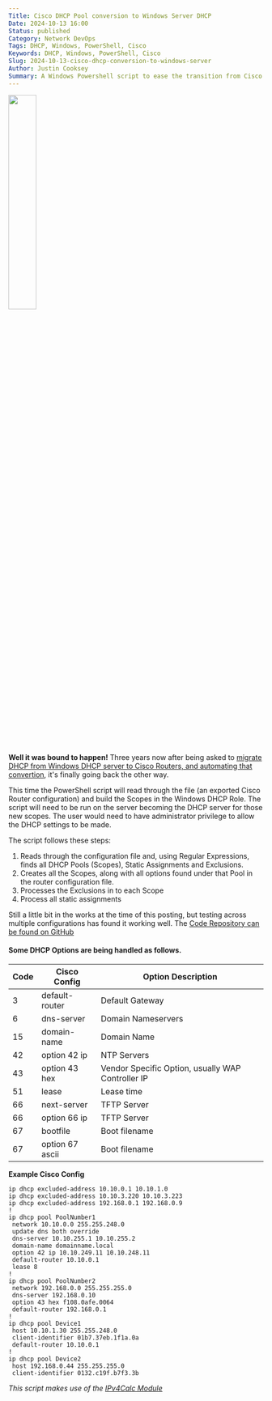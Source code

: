 ```yaml
---
Title: Cisco DHCP Pool conversion to Windows Server DHCP
Date: 2024-10-13 16:00
Status: published
Category: Network DevOps
Tags: DHCP, Windows, PowerShell, Cisco
Keywords: DHCP, Windows, PowerShell, Cisco
Slug: 2024-10-13-cisco-dhcp-conversion-to-windows-server
Author: Justin Cooksey
Summary: A Windows Powershell script to ease the transition from Cisco config DHCP Pools to a Windows DHCP server.  Convert from an exported Cisco config direct in to Windows DHCP Server
---
```



<img src="{attach}ciscodhcp.png"  width="33%" height="33%">

**Well it was bound to happen!**
Three years now after being asked to [migrate DHCP from Windows DHCP server to Cisco Routers, and automating that convertion](https://justincooksey.com/blog/2021/2021-03-04-windows-server-dhcp-conversion-to-cisco-cli), it's finally going back the other way.

This time the PowerShell script will read through the file (an exported Cisco Router configuration) and build the Scopes in the Windows DHCP Role.  The script will need to be run on the server becoming the DHCP server for those new scopes.  The user would need to have administrator privilege to allow the DHCP settings to be made.

The script follows these steps:

1. Reads through the configuration file and, using Regular Expressions, finds all DHCP Pools (Scopes), Static Assignments and Exclusions.
2. Creates all the Scopes, along with all options found under that Pool in the router configuration file.
3. Processes the Exclusions in to each Scope
4. Process all static assignments

Still a little bit in the works at the time of this posting, but testing across multiple configurations has found it working well.
The [Code Repository can be found on GitHub](https://github.com/jscooksey/Convert-CiscoDHCPToWindows)


#### Some DHCP Options are being handled as follows.

| Code | Cisco Config     | Option Description         |
| ---- | ---------------- | -------------------------- |
| 3    | default-router   | Default Gateway            |
| 6    | dns-server       | Domain Nameservers         |
| 15   | domain-name      | Domain Name                |
| 42   | option 42 ip     | NTP Servers                |
| 43   | option 43 hex    | Vendor Specific Option, usually WAP Controller IP |
| 51   | lease            | Lease time                 |
| 66   | next-server      | TFTP Server                |
| 66   | option 66 ip     | TFTP Server                |
| 67   | bootfile         | Boot filename              |
| 67   | option 67 ascii  | Boot filename              |

**Example Cisco Config**
```text
ip dhcp excluded-address 10.10.0.1 10.10.1.0
ip dhcp excluded-address 10.10.3.220 10.10.3.223
ip dhcp excluded-address 192.168.0.1 192.168.0.9
!
ip dhcp pool PoolNumber1
 network 10.10.0.0 255.255.248.0
 update dns both override
 dns-server 10.10.255.1 10.10.255.2 
 domain-name domainname.local
 option 42 ip 10.10.249.11 10.10.248.11 
 default-router 10.10.0.1 
 lease 8
!
ip dhcp pool PoolNumber2
 network 192.168.0.0 255.255.255.0
 dns-server 192.168.0.10
 option 43 hex f108.0afe.0064
 default-router 192.168.0.1
!
ip dhcp pool Device1
 host 10.10.1.30 255.255.248.0
 client-identifier 01b7.37eb.1f1a.0a
 default-router 10.10.0.1 
!
ip dhcp pool Device2
 host 192.168.0.44 255.255.255.0
 client-identifier 0132.c19f.b7f3.3b

```

_This script makes use of the [IPv4Calc Module](https://www.powershellgallery.com/packages/IPv4Calc)_